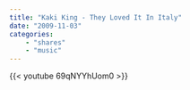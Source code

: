 ```yaml
---
title: "Kaki King - They Loved It In Italy"
date: "2009-11-03"
categories:
    - "shares"
    - "music"
---
```


{{< youtube 69qNYYhUom0 >}}

